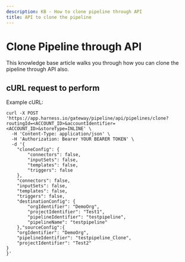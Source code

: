 ```yaml
---
description: KB - How to clone pipeline through API
title: API to clone the pipeline
---
```


# Clone Pipeline through API

This knowledge base article walks you through how you can clone the pipeline through API also.

## cURL request to perform

Example cURL:

```
curl -X POST 'https://app.harness.io/gateway/pipeline/api/pipelines/clone?routingId=<ACCOUNT_ID>&accountIdentifier=<ACCOUNT_ID>&storeType=INLINE' \
  -H 'Content-Type: application/json' \
  -H 'Authorization: Bearer YOUR BEARER TOKEN' \
  -d '{
    "cloneConfig": {
        "connectors": false,
        "inputSets": false,
        "templates": false,
        "triggers": false
    },
    "connectors": false,
    "inputSets": false,
    "templates": false,
    "triggers": false,
    "destinationConfig": {
        "orgIdentifier": "DemoOrg",
        "projectIdentifier": "Test1",
        "pipelineIdentifier": "testpipeline",
        "pipelineName": "testpipeline"
    },"sourceConfig":{
    "orgIdentifier": "DemoOrg",
    "pipelineIdentifier": "testpipeline_Clone",
    "projectIdentifier": "Test2"
}
}'
```  